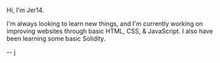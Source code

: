 Hi, I'm Jer14.

I'm always looking to learn new things, and I'm currently working on improving websites through basic HTML, CSS, & JavaScript. I also have been learning some basic Solidity.


-- j

